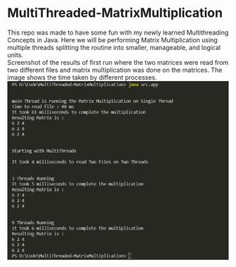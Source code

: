 # MultiThreaded-MatrixMultiplication
This repo was made to have some fun with my newly learned Multithreading Concepts in Java. Here we will be performing Matrix Multiplication using multiple threads splitting the routine into smaller, manageable, and logical units.  
Screenshot of the results of first run where the two matrices were read from two different files and matrix multiplication was done on the matrices. The image shows the time taken by different processes.
![Screenshot of the results of first run](https://github.com/samratpodder/MultiThreaded-MatrixMultiplication/blob/master/images/Trial1.png)
